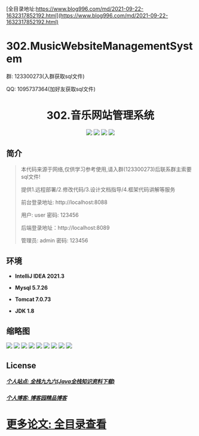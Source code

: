 [全目录地址:https://www.blog996.com/md/2021-09-22-1632317852192.html](https://www.blog996.com/md/2021-09-22-1632317852192.html)
# 302.MusicWebsiteManagementSystem

<p>群: 123300273(入群获取sql文件)</p>
<p>QQ: 1095737364(加好友获取sql文件)</p>

<p><h1 align="center">302.音乐网站管理系统</h1></p>


<p align="center">
	<img src="https://img.shields.io/badge/jdk-1.8-orange.svg"/>
    <img src="https://img.shields.io/badge/springboot-5.x-lightgrey.svg"/>
    <img src="https://img.shields.io/badge/vue-3.x-blue.svg"/>
    <img src="https://img.shields.io/badge/mybatis-5.x-yellow.svg"/>
</p>

## 简介

> 本代码来源于网络,仅供学习参考使用,请入群(123300273)后联系群主索要sql文件!
>
> 提供1.远程部署/2.修改代码/3.设计文档指导/4.框架代码讲解等服务
>
> 前台登录地址: http://localhost:8088
>
> 用户: user 密码: 123456
>
> 后端登录地址：http://localhost:8089
>
> 管理员: admin   密码: 123456
>

## 环境

- <b>IntelliJ IDEA 2021.3</b>

- <b>Mysql 5.7.26</b>

- <b>Tomcat 7.0.73</b>

- <b>JDK 1.8</b>




## 缩略图

![](https://img2023.cnblogs.com/blog/588112/202311/588112-20231109113857913-209389230.png)
![](https://img2023.cnblogs.com/blog/588112/202311/588112-20231109113904474-350184136.png)
![](https://img2023.cnblogs.com/blog/588112/202311/588112-20231109113908655-781605562.png)
![](https://img2023.cnblogs.com/blog/588112/202311/588112-20231109113912832-990504868.png)
![](https://img2023.cnblogs.com/blog/588112/202311/588112-20231109113916584-9013146.png)
![](https://img2023.cnblogs.com/blog/588112/202311/588112-20231109113920819-421207269.png)
![](https://img2023.cnblogs.com/blog/588112/202311/588112-20231109113927960-1799413454.png)
![](https://img2023.cnblogs.com/blog/588112/202311/588112-20231109113931898-976171307.png)
![](https://img2023.cnblogs.com/blog/588112/202311/588112-20231109113935686-197233540.png)






## License

##### [个人站点: 全栈九九六(Java全栈知识资料下载)](https://www.blog996.com/)
##### [个人博客: 博客园精品博客](https://www.cnblogs.com/yysbolg/)
# [更多论文: 全目录查看](https://www.blog996.com/md/2021-09-22-1632317852192.html)


